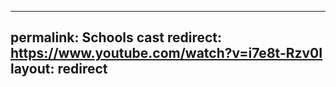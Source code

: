 ----
permalink:  Schools cast
redirect:   https://www.youtube.com/watch?v=i7e8t-Rzv0I
layout:     redirect
---